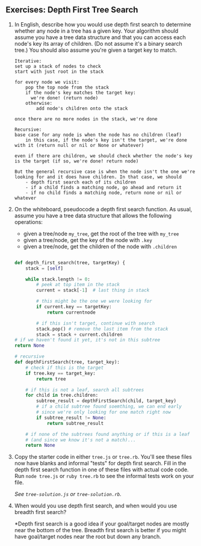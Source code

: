 ## Exercises: Depth First Tree Search

1. In English, describe how you would use depth first search to determine whether any node in a tree has a given key. Your algorithm should assume you have a tree data structure and that you can access each node's key its array of children. (Do not assume it's a binary search tree.) You should also assume you're given a target key to match.



	```
	Iterative:
	set up a stack of nodes to check
	start with just root in the stack

	for every node we visit:
		pop the top node from the stack
		if the node's key matches the target key:
		  we're done! (return node)
		otherwise:
			add node's children onto the stack

	once there are no more nodes in the stack, we're done

	```

	```
	Recursive:
	base case for any node is when the node has no children (leaf)
		in this case, if the node's key isn't the target, we're done with it (return null or nil or None or whatever)

	even if there are children, we should check whether the node's key is the target (if so, we're done! return node)

	But the general recursive case is when the node isn't the one we're looking for and it does have children. In that case, we should
		- depth first search each of its children
		- if a child finds a matching node, go ahead and return it
		- if no child finds a matching node, return none or nil or whatever
	```

1. On the whiteboard, pseudocode a depth first search function. As usual, assume you have a tree data structure that allows the following operations:

	* given a tree/node `my_tree`, get the root of the tree with `my_tree`
	* given a tree/node, get the key of the node with `.key`
	* given a tree/node, get the children of the node with `.children`



	```python

	def depth_first_search(tree, targetKey) {
		stack = [self]

		while stack.length != 0:
			# peek at top item in the stack
			current = stack[-1]  # last thing in stack

			# this might be the one we were looking for
			if current.key == targetKey:
				return currentnode

			# if this isn't target, continue with search
			stack.pop() # remove the last item from the stack
			stack = stack + current.children
	# if we haven't found it yet, it's not in this subtree
	return None
	```

	```python
	# recursive
	def depthFirstSearch(tree, target_key):
		# check if this is the target
		if tree.key == target_key:
			return tree

		# if this is not a leaf, search all subtrees
		for child in tree.children:
			subtree_result = depthFirstSearch(child, target_key)
			# if a child subtree found soemthing, we can end early
			# since we're only looking for one match right now
			if subtree_result != None:
				return subtree_result

		# if none of the subtrees found anything or if this is a leaf
		# (and since we know it's not a match)...
		return None
	```



1. Copy the starter code in either `tree.js` or `tree.rb`.  You'll see these files now have blanks and informal "tests" for depth first search.  Fill in the depth first search function in one of these files with actual code code. Run `node tree.js` or `ruby tree.rb` to see the informal tests work on your file.

	*See `tree-solution.js` or `tree-solution.rb`.*


1. When would you use depth first search, and when would you use breadth first search?

	*Depth first search is a good idea if your goal/target nodes are mostly near the bottom of the tree. Breadth first search is better if you might have goal/target nodes near the root but down any branch.
